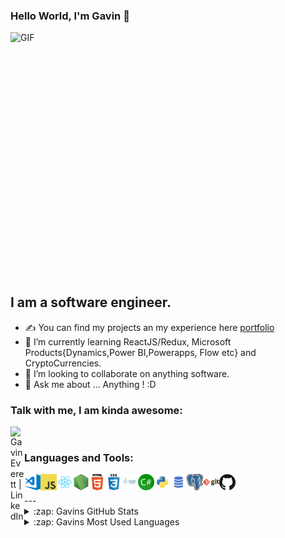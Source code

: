 ### Hello World, I'm Gavin 👋

 <img align="right" alt="GIF" src="https://cdn.dribbble.com/users/1593845/screenshots/14336250/media/e2eb963e738eeba7fead735cd98af94a.jpg" width="600" height="420" />



## I am a software engineer.
- ✍ You can find my projects an my experience here [portfolio]
- 🌱 I’m currently learning ReactJS/Redux, Microsoft Products{Dynamics,Power BI,Powerapps, Flow etc} and CryptoCurrencies.
- 👯 I’m looking to collaborate on anything software.
- 💬 Ask me about ... Anything ! :D



### Talk with me, I am kinda awesome:
[<img align="left" alt="Gavin Everett | LinkedIn" width="22px" src="https://cdn.jsdelivr.net/npm/simple-icons@v3/icons/linkedin.svg" />][linkedin]

<br />

### Languages and Tools:

<img align="left" alt="Visual Studio Code" width="26px" src="https://raw.githubusercontent.com/github/explore/80688e429a7d4ef2fca1e82350fe8e3517d3494d/topics/visual-studio-code/visual-studio-code.png" />
<img align="left" alt="JavaScript" width="26px" src="https://raw.githubusercontent.com/github/explore/80688e429a7d4ef2fca1e82350fe8e3517d3494d/topics/javascript/javascript.png" />
<img align="left" alt="React" width="26px" src="https://raw.githubusercontent.com/github/explore/80688e429a7d4ef2fca1e82350fe8e3517d3494d/topics/react/react.png" />
<img align="left" alt="Node.js" width="26px" src="https://raw.githubusercontent.com/github/explore/80688e429a7d4ef2fca1e82350fe8e3517d3494d/topics/nodejs/nodejs.png" />
<img align="left" alt="HTML5" width="26px" src="https://raw.githubusercontent.com/github/explore/80688e429a7d4ef2fca1e82350fe8e3517d3494d/topics/html/html.png" />
<img align="left" alt="CSS3" width="26px" src="https://raw.githubusercontent.com/github/explore/80688e429a7d4ef2fca1e82350fe8e3517d3494d/topics/css/css.png" />
<img align="left" alt="Java" width="26px" src="https://raw.githubusercontent.com/github/explore/80688e429a7d4ef2fca1e82350fe8e3517d3494d/topics/java/java.png" />
<img align="left" alt="CSharp" width="26px" src="https://raw.githubusercontent.com/github/explore/80688e429a7d4ef2fca1e82350fe8e3517d3494d/topics/csharp/csharp.png" />
<img align="left" alt="python" width="26px" src="https://raw.githubusercontent.com/github/explore/80688e429a7d4ef2fca1e82350fe8e3517d3494d/topics/python/python.png" />
<img align="left" alt="SQL" width="26px" src="https://raw.githubusercontent.com/github/explore/80688e429a7d4ef2fca1e82350fe8e3517d3494d/topics/sql/sql.png" />
<img align="left" alt="postgreSQL" width="26px" src="https://raw.githubusercontent.com/github/explore/80688e429a7d4ef2fca1e82350fe8e3517d3494d/topics/postgresql/postgresql.png" />
<img align="left" alt="Git" width="26px" src="https://raw.githubusercontent.com/github/explore/80688e429a7d4ef2fca1e82350fe8e3517d3494d/topics/git/git.png" />
<img align="left" alt="GitHub" width="26px" src="https://raw.githubusercontent.com/github/explore/78df643247d429f6cc873026c0622819ad797942/topics/github/github.png" />




<br />
<br />
---

<details>
  <summary>:zap: Gavins GitHub Stats</summary>

  <img align="left" alt="Gavins Github Statistics" src="https://github-readme-stats.vercel.app/api?username=gavinev98&show_icons=true&hide_border=true" />

</details>

<details>
  <summary>:zap: Gavins Most Used Languages</summary>

<img align="left" alt="Gavins Github Top Languages" src="https://github-readme-stats.vercel.app/api/top-langs/?username=gavinev98" />

</details>

[website]: http://www.webimize.ie/
[linkedin]: https://www.linkedin.com/in/gavin-everett/
[portfolio]: http://www.webimize.ie/

